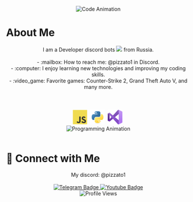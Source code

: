 


<p align="center">
  <img src="https://camo.githubusercontent.com/700f2ecd2ca652d02ff0705ebdf8c4ee71dfbbe0d67fc02950f84eb251242ab9/68747470733a2f2f666972656261736573746f726167652e676f6f676c65617069732e636f6d2f76302f622f666c6578692d636f64696e672e61707073706f742e636f6d2f6f2f64656d706769372d35323066386435662d363364342d343435332d383832322d6462633134396165323766382e6769663f616c743d6d6564696126746f6b656e3d39316330633762322d393363332d343032392d623031312d316138373033633537333064" alt="Code Animation"/>
</p>

<div align="center"></div>
<h1>About Me</h1>
<div align="center">
    I am a Developer discord bots <img src="https://media.giphy.com/media/WUlplcMpOCEmTGBtBW/giphy.gif" width="30"> from Russia.
    <br>
    <br>
    - :mailbox: How to reach me: @pizzato1 in Discord.
    <br>
    - :computer: I enjoy learning new technologies and improving my coding skills.
    <br>
    - :video_game: Favorite games: Counter-Strike 2, Grand Theft Auto V, and many more.
    <br>
</div>
<br>
<br>

<div align="center" style="margin-top: 20px;">
    <img src="https://github.com/devicons/devicon/blob/master/icons/javascript/javascript-original.svg" title="JavaScript" alt="JavaScript" width="40" height="40"/>&nbsp;
    <img src="https://github.com/devicons/devicon/blob/master/icons/python/python-original.svg" title="Python" alt="Python" width="40" height="40"/>&nbsp;  
    <img src="https://github.com/devicons/devicon/blob/master/icons/visualstudio/visualstudio-original.svg" title="Visual Studio" alt="Visual Studio" width="40" height="40"/>&nbsp;
</div>
<div align="center">
    <img src="https://media2.giphy.com/media/v1.Y2lkPTc5MGI3NjExOGF4bWFueWdkM2s4cDlwMnV6aTRyM2N0ZmQ3eHc1NzJpMXhubGs2diZlcD12MV9pbnRlcm5hbF9naWZfYnlfaWQmY3Q9Zw/4rZA5D22301iMgrUNd/giphy.gif" width="600" height="300" alt="Programming Animation"/>
</div>
<br>
<div align="center"></div>

<div align="center"></div>
<h1>💼 Connect with Me</h1>
<div align="center">
  My discord: @pizzato1
  <br>
  <br>
    <a href="https://t.me/pizzatooppp">
        <img src="https://img.shields.io/badge/Telegram-black?logo=Telegram&logoColor=white&style=for-the-badge" alt="Telegram Badge"/>
    <a href="https://www.youtube.com/@MrPizzaYT1">
        <img src="https://img.shields.io/badge/YouTube-black?style=for-the-badge&logo=youtube&logoColor=white" alt="Youtube Badge"/>
    </a>
</div>
<div align="center">
    <img src="https://komarev.com/ghpvc/?username=MrPizza&style=flat-square&color=red" alt="Profile Views"/>
</div>
